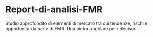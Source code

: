# Report-di-analisi-FMR
Studio approfondito di elementi di mercato tra cui tendenze, rischi e opportunità da parte di FMR. Una pietra angolare per i decisori.
